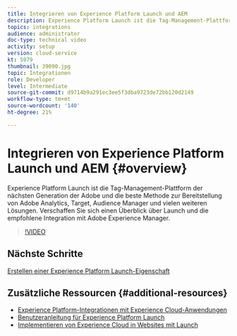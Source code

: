 ```yaml
---
title: Integrieren von Experience Platform Launch und AEM
description: Experience Platform Launch ist die Tag-Management-Plattform der nächsten Generation der Adobe und die beste Methode zur Bereitstellung von Adobe Analytics, Target, Audience Manager und vielen weiteren Lösungen. Verschaffen Sie sich einen Überblick über Launch und die empfohlene Integration mit Adobe Experience Manager.
topics: integrations
audience: administrator
doc-type: technical video
activity: setup
version: cloud-service
kt: 5979
thumbnail: 39090.jpg
topic: Integrationen
role: Developer
level: Intermediate
source-git-commit: d9714b9a291ec3ee5f3dba9723de72bb120d2149
workflow-type: tm+mt
source-wordcount: '140'
ht-degree: 21%

---
```



# Integrieren von Experience Platform Launch und AEM {#overview}

Experience Platform Launch ist die Tag-Management-Plattform der nächsten Generation der Adobe und die beste Methode zur Bereitstellung von Adobe Analytics, Target, Audience Manager und vielen weiteren Lösungen. Verschaffen Sie sich einen Überblick über Launch und die empfohlene Integration mit Adobe Experience Manager.

>[!VIDEO](https://video.tv.adobe.com/v/39090?quality=12&learn=on)

## Nächste Schritte

[Erstellen einer Experience Platform Launch-Eigenschaft](create-launch-property.md)

## Zusätzliche Ressourcen {#additional-resources}

* [Experience Platform-Integrationen mit Experience Cloud-Anwendungen](https://docs.adobe.com/content/help/en/platform-learn/tutorials/intro-to-platform/integrations-with-experience-cloud-applications.html)
* [Benutzeranleitung für Experience Platform Launch](https://docs.adobe.com/content/help/de-DE/launch/using/overview.html)
* [Implementieren von Experience Cloud in Websites mit Launch](https://docs.adobe.com/content/help/en/core-services-learn/implementing-in-websites-with-launch/index.html)
